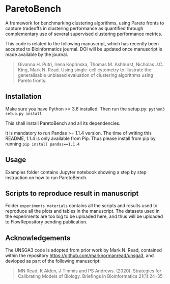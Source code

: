 # ParetoBench
A framework for benchmarking clustering algorithms, using Pareto fronts to capture tradeoffs in clustering performance as quantified through complementary use of several supervised clustering performance metrics. 

This code is related to the following manuscript, which has recently been accepted to Bioinformatics journal. DOI will be updated once manuscript is made available by the journal.

> Givanna H. Putri, Irena Koprinska, Thomas M. Ashhurst, Nicholas J.C. King, Mark N. Read. Using single-cell cytometry to illustrate the generalisable unbiased evaluation of clustering algorithms using Pareto fronts. 

## Installation
Make sure you have Python >= 3.6 installed.
Then run the setup.py: `python3 setup.py install`

This shall install ParetoBench and all its dependencies.

It is mandatory to run Pandas >= 1.1.4 version.
The time of writing this README, 1.1.4 is only available from Pip. 
Thus please install from pip by running `pip install pandas==1.1.4`


## Usage
Examples folder contains Jupyter notebook showing a step by step instruction on how to run ParetoBench.


## Scripts to reproduce result in manuscript
Folder `experiments_materials` contains all the scripts and results used to reproduce all the plots and tables in the manuscript. 
The datasets used in the experiments are too big to be uploaded here, and thus will be uploaded to FlowRepository pending publication.

## Acknowledgements

The UNSGA3 code is adopted from prior work by Mark N. Read, contained within the repository https://github.com/marknormanread/unsga3, and devloped as part of the following manuscript:

> MN Read, K Alden, J Timmis and PS Andrews. (2020). Strategies for Calibrating Models of Biology. Briefings in Bioinformatics 21(1):24–35
